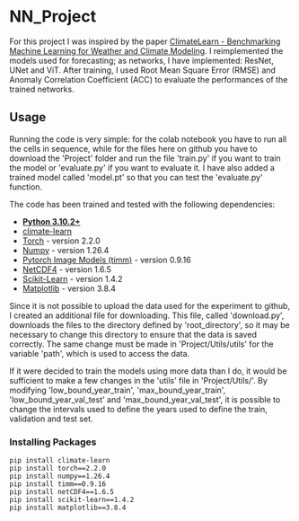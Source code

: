 # NN_Project
For this project I was inspired by the paper [ClimateLearn - Benchmarking Machine Learning for Weather and Climate Modeling](https://arxiv.org/pdf/2307.01909.pdf#:~:text=ClimateLearn%20supports%20data%20pre%2D%20processing,weather%20forecasting%2C%20downscaling%2C%20and%20climate). I reimplemented the models used for forecasting; as networks, I have implemented: ResNet, UNet and ViT. After training, I used Root Mean Square Error (RMSE) and Anomaly Correlation Coefficient (ACC) to evaluate the performances of the trained networks.

## Usage
Running the code is very simple: for the colab notebook you have to run all the cells in sequence, while for the files here on github you have to download the 'Project' folder and run the file 'train.py' if you want to train the model or 'evaluate.py' if you want to evaluate it. I have also added a trained model called 'model.pt' so that you can test the 'evaluate.py' function.

The code has been trained and tested with the following dependencies:
* [**Python 3.10.2+**](https://www.python.org/)
* [climate-learn](https://climatelearn.readthedocs.io/en/latest/index.html)
* [Torch](https://pytorch.org/) - version 2.2.0
* [Numpy](https://scipy.org/install.html) - version 1.26.4
* [Pytorch Image Models (timm)](https://timm.fast.ai/) - version 0.9.16
* [NetCDF4](https://unidata.github.io/netcdf4-python/) - version 1.6.5
* [Scikit-Learn](https://scikit-learn.org/stable/install.html) - version 1.4.2
* [Matplotlib](https://matplotlib.org/stable/users/installing/index.html#installation) - version 3.8.4

Since it is not possible to upload the data used for the experiment to github, I created an additional file for downloading. This file, called 'download.py', downloads the files to the directory defined by 'root_directory', so it may be necessary to change this directory to ensure that the data is saved correctly. The same change must be made in 'Project/Utils/utils' for the variable 'path', which is used to access the data.

If it were decided to train the models using more data than I do, it would be sufficient to make a few changes in the 'utils' file in 'Project/Utils/'. By modifying 'low_bound_year_train', 'max_bound_year_train', 'low_bound_year_val_test' and 'max_bound_year_val_test', it is possible to change the intervals used to define the years used to define the train, validation and test set.

### Installing Packages
```
pip install climate-learn
pip install torch==2.2.0
pip install numpy==1.26.4
pip install timm==0.9.16
pip install netCDF4==1.6.5
pip install scikit-learn==1.4.2
pip install matplotlib==3.8.4
```
